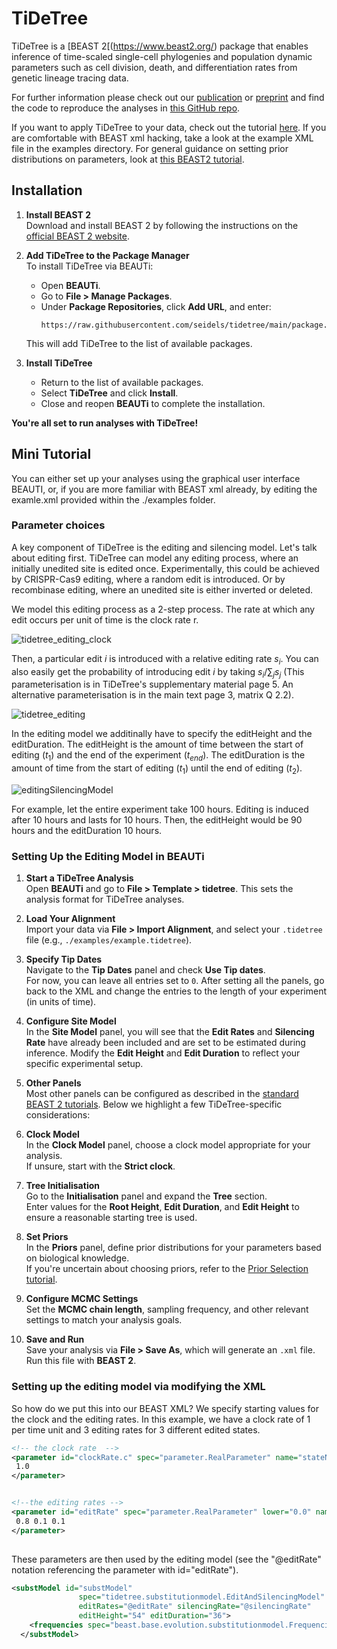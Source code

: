 TiDeTree
========

TiDeTree is a [BEAST 2[(https://www.beast2.org/) package that enables inference of time-scaled single-cell phylogenies and population dynamic parameters such as cell division, death, and differentiation rates from genetic lineage tracing data.

For further information please check out our [publication](https://doi.org/10.1098/rspb.2022.1844) or [preprint](https://doi.org/10.1101/2022.02.14.480422) and find the code to reproduce the analyses in [this GitHub repo](https://github.com/seidels/tidetree-material).


If you want to apply TiDeTree to your data, check out the tutorial [here](https://taming-the-beast.org/tutorials/TiDeTree-Tutorial/). If you are comfortable with BEAST xml hacking, take a look at the example XML file in the examples directory. For general guidance on setting prior distributions on parameters, look at [this BEAST2 tutorial](https://taming-the-beast.org/tutorials/Prior-selection/).


## Installation

1. **Install BEAST 2**  
   Download and install BEAST 2 by following the instructions on the [official BEAST 2 website](https://www.beast2.org/).

2. **Add TiDeTree to the Package Manager**  
   To install TiDeTree via BEAUTi:

   - Open **BEAUTi**.
   - Go to **File > Manage Packages**.
   - Under **Package Repositories**, click **Add URL**, and enter:  
     ```
     https://raw.githubusercontent.com/seidels/tidetree/main/package.xml
     ```

   This will add TiDeTree to the list of available packages.

3. **Install TiDeTree**  
   - Return to the list of available packages.
   - Select **TiDeTree** and click **Install**.
   - Close and reopen **BEAUTi** to complete the installation.

**You're all set to run analyses with TiDeTree!**


Mini Tutorial
------------

You can either set up your analyses using the graphical user interface BEAUTI, or, if you are more familiar with BEAST xml already, by editing the examle.xml provided within the ./examples folder.


### Parameter choices

A key component of TiDeTree is the editing and silencing model. Let's talk about editing first. TiDeTree can model any editing process, where an initially unedited site is edited once. Experimentally, this could be achieved by CRISPR-Cas9 editing, where a random edit is introduced. Or by recombinase editing, where an unedited site is either inverted or deleted.


We model this editing process as a 2-step process. The rate at which any edit occurs per unit of time is the clock rate r. 

![tidetree_editing_clock](https://github.com/seidels/tidetree/assets/13159214/5d0c9c47-f012-477a-903c-2eba60e35844)

Then, a particular edit $i$ is introduced with a relative editing rate $s_i$. You can also easily get the probability of introducing edit $i$  by taking $s_i / \sum_j s_j$   (This parameterisation is in TiDeTree's supplementary material page 5.  An alternative parameterisation is in the main text page 3, matrix Q 2.2).

![tidetree_editing](https://github.com/seidels/tidetree/assets/13159214/03e5f486-733c-4dbf-91d7-b48fddc39b12)

In the editing model we additinally have to specify the  editHeight and the editDuration. The editHeight is the amount of time between the start of editing ($t_1$) and the end of the experiment ($t_{end}$). The editDuration is the amount of time from the start of editing ($t_1$) until the end of editing ($t_2$). 

![editingSilencingModel](https://github.com/seidels/tidetree/assets/13159214/2c13a6fc-48e1-4349-9c8c-ccbdcb6ff4d7)

For example, let the entire experiment take 100 hours. Editing is induced after 10 hours and lasts for 10 hours. Then, the editHeight would be 90 hours and the editDuration 10 hours.


### Setting Up the Editing Model in BEAUTi

1. **Start a TiDeTree Analysis**  
   Open **BEAUTi** and go to **File > Template > tidetree**. This sets the analysis format for TiDeTree analyses.

2. **Load Your Alignment**  
   Import your data via **File > Import Alignment**, and select your `.tidetree` file (e.g., `./examples/example.tidetree`).

3. **Specify Tip Dates**  
   Navigate to the **Tip Dates** panel and check **Use Tip dates**.  
   For now, you can leave all entries set to `0`. After setting all the panels, go back to the XML and change the entries to the length of your experiment (in units of time).

4. **Configure Site Model**  
   In the **Site Model** panel, you will see that the **Edit Rates** and **Silencing Rate** have already been included and are set to be estimated during inference. Modify the **Edit Height** and **Edit Duration** to reflect your specific experimental setup.

5. **Other Panels**  
   Most other panels can be configured as described in the [standard BEAST 2 tutorials](https://taming-the-beast.org/tutorials/Introduction-to-BEAST2/). Below we highlight a few TiDeTree-specific considerations:

6. **Clock Model**  
   In the **Clock Model** panel, choose a clock model appropriate for your analysis.  
   If unsure, start with the **Strict clock**.

7. **Tree Initialisation**  
   Go to the **Initialisation** panel and expand the **Tree** section.  
   Enter values for the **Root Height**, **Edit Duration**, and **Edit Height** to ensure a reasonable starting tree is used.

8. **Set Priors**  
   In the **Priors** panel, define prior distributions for your parameters based on biological knowledge.  
   If you're uncertain about choosing priors, refer to the [Prior Selection tutorial](https://taming-the-beast.org/tutorials/Prior-selection/).

9. **Configure MCMC Settings**  
    Set the **MCMC chain length**, sampling frequency, and other relevant settings to match your analysis goals.

10. **Save and Run**  
    Save your analysis via **File > Save As**, which will generate an `.xml` file.  
    Run this file with **BEAST 2**.


### Setting up the editing model via modifying the XML

So how do we put this into our BEAST XML? We specify starting values for the clock and the editing rates. In this example, we have a clock rate of 1 per time unit and 3 editing rates for 3 different edited states.

```XML
<!-- the clock rate  -->
<parameter id="clockRate.c" spec="parameter.RealParameter" name="stateNode">
 1.0
</parameter>


<!--the editing rates -->
<parameter id="editRate" spec="parameter.RealParameter" lower="0.0" name="stateNode">
 0.8 0.1 0.1
</parameter>
        
```
These parameters are then used by the editing model (see the "@editRate" notation referencing the parameter with id="editRate"). 

```XML
<substModel id="substModel"
               spec="tidetree.substitutionmodel.EditAndSilencingModel"
               editRates="@editRate" silencingRate="@silencingRate"
               editHeight="54" editDuration="36">
    <frequencies spec="beast.base.evolution.substitutionmodel.Frequencies" frequencies="1 0 0 0" estimate="false"/>
  </substModel>
```
